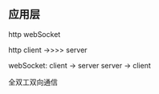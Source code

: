 ## 应用层

http webSocket


http client ->>>> server

webSocket: client -> server
server -> client

全双工双向通信